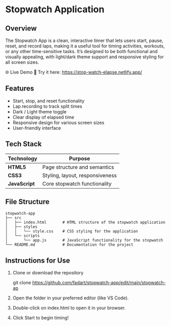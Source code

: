 # Stopwatch Application

## Overview
The Stopwatch App is a clean, interactive timer that lets users start, pause, reset, and record laps, making it a useful tool for timing activities, workouts, or any other time-sensitive tasks.
It’s designed to be both functional and visually appealing, with light/dark theme support and responsive styling for all screen sizes.

🌐 Live Demo
🚀 Try it here: https://stop-watch-elapse.netlify.app/

## Features
- Start, stop, and reset functionality
- Lap recording to track split times
- Dark / Light theme toggle
- Clear display of elapsed time
- Responsive design for various screen sizes
- User-friendly interface

## Tech Stack

| Technology           | Purpose                         |
| -------------------- | ------------------------------- |
| **HTML5**            | Page structure and semantics    |
| **CSS3**             | Styling, layout, responsiveness |
| **JavaScript** | Core stopwatch functionality    |


## File Structure
```
stopwatch-app
├── src
│   ├── index.html       # HTML structure of the stopwatch application
│   ├── styles
│   │   └── style.css    # CSS styling for the application
│   └── scripts
│       └── app.js       # JavaScript functionality for the stopwatch
└── README.md            # Documentation for the project
```

## Instructions for Use
1. Clone or download the repository

   git clone https://github.com/fadart/stopwatch-app/edit/main/stopwatch-ap

2. Open the folder in your preferred editor (like VS Code).
3. Double-click on index.html to open it in your browser.
4. Click Start to begin timing!
